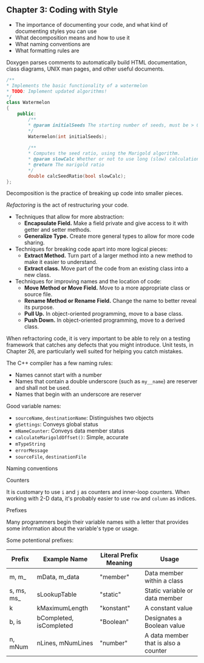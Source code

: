 ## Chapter 3: Coding with Style

- The importance of documenting your code, and what kind of documenting styles you can use
- What decomposition means and how to use it
- What naming conventions are
- What formatting rules are

Doxygen parses comments to automatically build HTML documentation, class diagrams, UNIX man pages, and other useful documents. 

```cpp
/**
* Implements the basic functionality of a watermelon
* TODO: Implement updated algorithms!
*/
class Watermelon
{
    public:
        /**
        * @param initialSeeds The starting number of seeds, must be > 0.
        */
        Watermelon(int initialSeeds);
    
        /**
        * Computes the seed ratio, using the Marigold algorithm.
        * @param slowCalc Whether or not to use long (slow) calculations
        * @return The marigold ratio
        */
        double calcSeedRatio(bool slowCalc);
};
```

Decomposition is the practice of breaking up code into smaller pieces. 

_Refactoring_ is the act of restructuring your code.

- Techniques that allow for more abstraction:
  - **Encapsulate Field.** Make a field private and give access to it with getter and setter methods.
  - **Generalize Type.** Create more general types to allow for more code sharing. 
- Techniques for breaking code apart into more logical pieces:
  - **Extract Method.** Turn part of a larger method into a new method to make it easier to understand.
  - **Extract class.** Move part of the code from an existing class into a new class.
- Techniques for improving names and the location of code:
  - **Move Method or Move Field.** Move to a more appropriate class or source file. 
  - **Rename Method or Rename Field.** Change the name to better reveal its purpose.
  - **Pull Up.** In object-oriented programming, move to a base class.
  - **Push Down.** In object-oriented programming, move to a derived class. 

When refractoring code, it is very important to be able to rely on a testing framework that catches any defects that you might introduce. Unit tests, in Chapter 26, are particularly well suited for helping you catch mistakes.

The C++ compiler has a few naming rules:

- Names cannot start with a number
- Names that contain a double underscore (such as `my__name`) are reserver and shall not be used.
- Names that begin with an underscore are reserver

Good variable names:

- `sourceName`, `destinationName`: Distinguishes two objects
- `gSettings`: Conveys global status
- `mNameCounter`: Conveys data member status
- `calculateMarigoldOffset()`: Simple, accurate
- `mTypeString`
- `errorMessage`
- `sourceFile`, `destinationFile`

Naming conventions

Counters

It is customary to use `i` and `j` as counters and inner-loop counters. When working with 2-D data, it's probably easier to use `row` and `column` as indices. 

Prefixes

Many programmers begin their variable names with a letter that provides some information about the variable's type or usage. 

Some potentional prefixes:


Prefix | Example Name | Literal Prefix Meaning | Usage
---------|----------|---------|---------
 m, m_    | mData, m_data               | "member"  | Data member within a class
 s, ms, ms_ | sLookupTable              | "static"  | Static variable or data member
 k          | kMaximumLength            | "konstant"| A constant value
 b, is      | bCompleted, isCompleted   | "Boolean" | Designates a Boolean value
 n, mNum    | nLines, mNumLines         | "number"  | A data member that is also a counter


